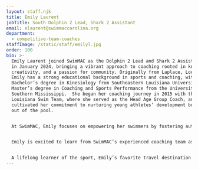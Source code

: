 ```yaml
---
layout: staff.njk
title: Emily Laurent
jobTitle: South Dolphin 2 Lead, Shark 2 Assistant
email: elaurent@swimmaccarolina.org
department:
  - competitive-team-coaches
staffImage: /static/staff/emilyl.jpg
order: 100
bio: >-
  Emily Laurent joined SwimMAC as the Dolphin 2 Lead and Shark 2 Assistant Coach
  in January 2024, bringing a vibrant approach to coaching rooted in knowledge,
  creativity, and a passion for community. Originally from Laplace, Louisiana,
  Emily has a strong educational background in sports and coaching, with a
  Bachelor’s degree in Kinesiology from Southeastern Louisiana University and a
  Master’s degree in Coaching and Sports Performance from the University of
  Southern Mississippi.  She began her coaching journey in 2015 with the South
  Louisiana Swim Team, where she served as the Head Age Group Coach, and
  cultivated her commitment to nurturing young athletes’ development both in and
  out of the pool.


  At SwimMAC, Emily focuses on empowering her swimmers by fostering autonomy and inspiring personal growth. In her role, she helps guide young athletes through key stages of development, preparing them for both team tryouts and lifelong success. Her coaching philosophy is aligned with SwimMAC’s mission to develop champions in and out of the pool, and she is dedicated to mentoring her swimmers in ways that will impact their lives beyond their competitive years.


  Emily is excited to learn from SwimMAC’s experienced coaching team as she works toward her goal of coaching senior-level athletes in the future. She draws inspiration from her mentors, including Dr. Emily Beasley, who encouraged her passion for athletics, and Dr. Bing Athey, who guided her in aquatic sports education. Emily’s favorite advice, “Do something today that your future self will thank you for,” reflects her commitment to continuous growth and self-improvement.


  A lifelong learner of the sport, Emily’s favorite travel destination is Memphis, Tennessee—a place she loved so much that she named her 2.5-year-old Dalmatian, Memphis, after it. For Emily, SwimMAC represents a unique opportunity to build lasting connections within a supportive community, one where she’s excited to help young swimmers reach their full potential.
---
```

